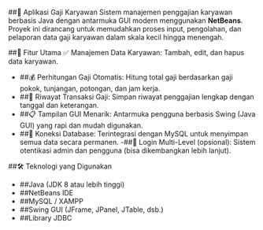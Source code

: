 ##💼 Aplikasi Gaji Karyawan
Sistem manajemen penggajian karyawan berbasis Java dengan antarmuka GUI modern menggunakan **NetBeans**. Proyek ini dirancang untuk memudahkan proses input, pengolahan, dan pelaporan data gaji karyawan dalam skala kecil hingga menengah.

##📌 Fitur Utama
✅ Manajemen Data Karyawan: Tambah, edit, dan hapus data karyawan.

- ##💰 Perhitungan Gaji Otomatis: Hitung total gaji berdasarkan gaji pokok, tunjangan, potongan, dan jam kerja.
- ##🧾 Riwayat Transaksi Gaji: Simpan riwayat penggajian lengkap dengan tanggal dan keterangan.
- ##📋 Tampilan GUI Menarik: Antarmuka pengguna berbasis Swing (Java GUI) yang rapi dan mudah digunakan.
- ##📂 Koneksi Database: Terintegrasi dengan MySQL untuk menyimpan semua data secara permanen.
-##🔐 Login Multi-Level (opsional): Sistem otentikasi admin dan pengguna (bisa dikembangkan lebih lanjut).

##🛠️ Teknologi yang Digunakan
- ##Java (JDK 8 atau lebih tinggi)
- ##NetBeans IDE
- ##MySQL / XAMPP
- ##Swing GUI (JFrame, JPanel, JTable, dsb.)
- ##Library JDBC
